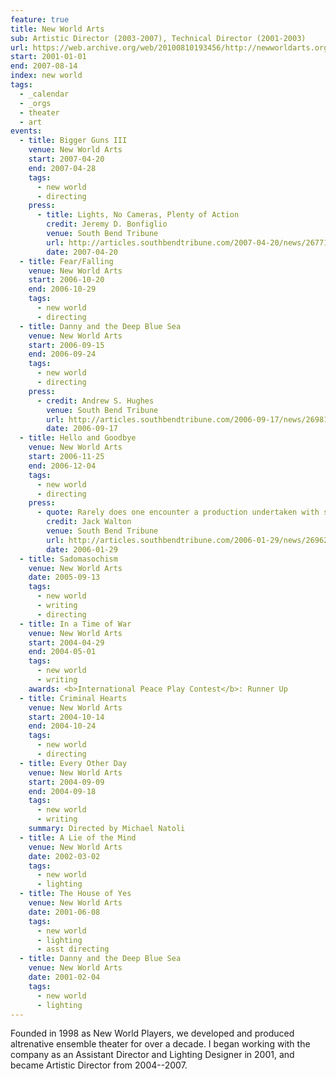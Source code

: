 ```yaml
---
feature: true
title: New World Arts
sub: Artistic Director (2003-2007), Technical Director (2001-2003)
url: https://web.archive.org/web/20100810193456/http://newworldarts.org/events/history.php
start: 2001-01-01
end: 2007-08-14
index: new world
tags:
  - _calendar
  - _orgs
  - theater
  - art
events:
  - title: Bigger Guns III
    venue: New World Arts
    start: 2007-04-20
    end: 2007-04-28
    tags:
      - new world
      - directing
    press:
      - title: Lights, No Cameras, Plenty of Action
        credit: Jeremy D. Bonfiglio
        venue: South Bend Tribune
        url: http://articles.southbendtribune.com/2007-04-20/news/26771959_1_kung-fu-michelle-milne-lab-work
        date: 2007-04-20
  - title: Fear/Falling
    venue: New World Arts
    start: 2006-10-20
    end: 2006-10-29
    tags:
      - new world
      - directing
  - title: Danny and the Deep Blue Sea
    venue: New World Arts
    start: 2006-09-15
    end: 2006-09-24
    tags:
      - new world
      - directing
    press:
      - credit: Andrew S. Hughes
        venue: South Bend Tribune
        url: http://articles.southbendtribune.com/2006-09-17/news/26981141_1_danny-and-roberta-dance-characters
        date: 2006-09-17
  - title: Hello and Goodbye
    venue: New World Arts
    start: 2006-11-25
    end: 2006-12-04
    tags:
      - new world
      - directing
    press:
      - quote: Rarely does one encounter a production undertaken with such a tremendous amount of care and consideration.
        credit: Jack Walton
        venue: South Bend Tribune
        url: http://articles.southbendtribune.com/2006-01-29/news/26962892_1_hester-darkness-athol-fugard
        date: 2006-01-29
  - title: Sadomasochism
    venue: New World Arts
    date: 2005-09-13
    tags:
      - new world
      - writing
      - directing
  - title: In a Time of War
    venue: New World Arts
    start: 2004-04-29
    end: 2004-05-01
    tags:
      - new world
      - writing
    awards: <b>International Peace Play Contest</b>: Runner Up
  - title: Criminal Hearts
    venue: New World Arts
    start: 2004-10-14
    end: 2004-10-24
    tags:
      - new world
      - directing
  - title: Every Other Day
    venue: New World Arts
    start: 2004-09-09
    end: 2004-09-18
    tags:
      - new world
      - writing
    summary: Directed by Michael Natoli
  - title: A Lie of the Mind
    venue: New World Arts
    date: 2002-03-02
    tags:
      - new world
      - lighting
  - title: The House of Yes
    venue: New World Arts
    date: 2001-06-08
    tags:
      - new world
      - lighting
      - asst directing
  - title: Danny and the Deep Blue Sea
    venue: New World Arts
    date: 2001-02-04
    tags:
      - new world
      - lighting
---
```


Founded in 1998 as New World Players,
we developed and produced altrenative ensemble theater
for over a decade.
I began working with the company
as an Assistant Director and Lighting Designer in 2001,
and became Artistic Director
from 2004--2007.

